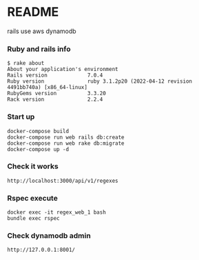 # README

rails use aws dynamodb

### Ruby and rails info

```shell
$ rake about
About your application's environment
Rails version             7.0.4
Ruby version              ruby 3.1.2p20 (2022-04-12 revision 4491bb740a) [x86_64-linux]
RubyGems version          3.3.20
Rack version              2.2.4
```

### Start up

```shell
docker-compose build
docker-compose run web rails db:create
docker-compose run web rake db:migrate
docker-compose up -d
```

### Check it works

`http://localhost:3000/api/v1/regexes`

### Rspec execute

```shell
docker exec -it regex_web_1 bash
bundle exec rspec
```

### Check dynamodb admin

`http://127.0.0.1:8001/`
